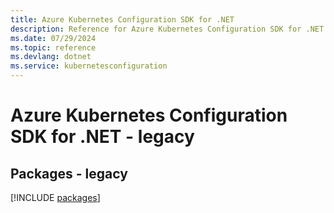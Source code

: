 ```yaml
---
title: Azure Kubernetes Configuration SDK for .NET
description: Reference for Azure Kubernetes Configuration SDK for .NET
ms.date: 07/29/2024
ms.topic: reference
ms.devlang: dotnet
ms.service: kubernetesconfiguration
---
```

# Azure Kubernetes Configuration SDK for .NET - legacy
## Packages - legacy
[!INCLUDE [packages](kubernetes-configuration-index.md)]